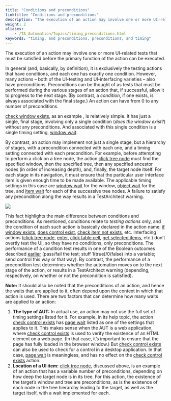 ```yaml
--- 
title: "Conditions and preconditions"
linktitle: "Conditions and preconditions"
description: "The execution of an action may involve one or more UI-related tests that must be satisfied before the primary function of the action can be executed."
weight: 2
aliases: 
    - /TA_Automation/Topics/timing_preconditions.html
keywords: "timing, and preconditions, preconditions, and timing"
---
```


The execution of an action may involve one or more UI-related tests that must be satisfied before the primary function of the action can be executed.

In general \(and, basically, by definition\), it is exclusively the testing actions that have conditions, and each one has exactly one condition. However, many actions – both of the UI-testing and UI-interfacing varieties – also have preconditions. Preconditions can be thought of as tests that must be performed during the various stages of an action that, if successful, allow it to progress to the next stage. \(By contrast, a *condition*, if one exists, is always associated with the final stage.\) An action can have from 0 to any number of preconditions.

[check window exists](/TA_Automation/Topics/bia_check_window_exists.html), as an example , is relatively simple. It has just a single, final stage, involving only a single condition \(*does the window exist?*\) without any preconditions. And associated with this single condition is a single timing setting, [window wait](/TA_Automation/Topics/bis_window_wait.html).

By contrast, an action may implement not just a single stage, but a hierarchy of stages, with a precondition connected with each one, and a timing setting connected with each precondition. For example, before attempting to perform a click on a tree node, the action [click tree node](/TA_Automation/Topics/bia_click_tree_node.html) must find the specified window, then the specified tree, then any specified ancestor nodes \(in order of increasing depth\), and, finally, the target node itself. For each stage in its navigation, it must ensure that the particular user interface item is given enough time to be made available. The applicable timing settings in this case are [window wait](/TA_Automation/Topics/bis_window_wait.html) for the window, [object wait](/TA_Automation/Topics/bis_object_wait.html) for the tree, and [item wait](/TA_Automation/Topics/bis_item_wait.html) for each of the successive tree nodes. A failure to satisfy any precondition along the way results in a TestArchitect warning.

![](/images/TA_Automation/Images/timing_click_tree_node_sequence.png)

This fact highlights the main difference between conditions and preconditions. As mentioned, conditions relate to *testing actions* only, and the condition of each such action is basically declared in the action name: [if window exists](/TA_Automation/Topics/bia_if_window_exists.html), [does control exist](/TA_Automation/Topics/bia_does_control_exist.html), [check item not exists](/TA_Automation/Topics/bia_check_item_not_exists.html), etc. Interfacing actions \([click tree node](/TA_Automation/Topics/bia_click_tree_node.html), [enter](/TA_Automation/Topics/bia_enter.html), [click table cell](/TA_Automation/Topics/bia_click_table_cell.html), [get selected items](/TA_Automation/Topics/bia_get_selected_items.html), etc.\) don’t overtly test the UI, so they have no conditions, only preconditions. The performance of a condition test results in one of the Boolean outcomes described [earlier](/TA_Automation/Topics/timing_classifying_actions.html#class_action_testing_actions) \(pass/fail the test; stuff 1\(true\)/0\(false\) into a variable; send control this way or that way\). By contrast, the performance of a precondition test determines whether the automation moves on to the next stage of the action, or results in a TestArchitect warning \(depending, respectively, on whether or not the precondition is satisfied\).

**Note:** It should also be noted that the preconditions of an action, and hence the waits that are applied to it, often depend upon the context in which that action is used. There are two factors that can determine how many waits are applied to an action:

1.  **The type of AUT:** In actual use, an action may not use the full set of timing settings listed for it. For example, in its help topic, the action [check control exists](/TA_Automation/Topics/bia_check_control_exists.html) has [page wait](/TA_Automation/Topics/bis_page_wait.html) listed as one of the settings that applies to it. This makes sense when the AUT is a web application, where [check control exists](/TA_Automation/Topics/bia_check_control_exists.html) is used to verify the existence of an HTML element on a web page. \(In that case, it’s important to ensure that the page has fully loaded in the browser window.\) But [check control exists](/TA_Automation/Topics/bia_check_control_exists.html) can also be used to check for a control in a desktop application. In that case, [page wait](/TA_Automation/Topics/bis_page_wait.html) is meaningless, and has no effect on the [check control exists](/TA_Automation/Topics/bia_check_control_exists.html) action.
2.  **Location of a UI item:** [click tree node](/TA_Automation/Topics/bia_click_tree_node.html), discussed above, is an example of an action that has a variable number of preconditions, depending on how deep the target node is in its tree. For this action, the existence of the target’s window and tree are preconditions, as is the existence of each node in the tree hierarchy leading to the target, as well as the target itself, with a wait implemented for each.



